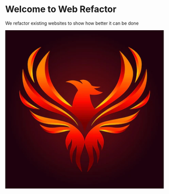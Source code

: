 # Welcome to Web Refactor

We refactor existing websites to show how better it can be done

![Web Refactor Logo](/static/favicon.png)
